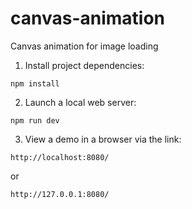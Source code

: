 # canvas-animation
Canvas animation for image loading

1) Install project dependencies:
```
npm install
```
2) Launch a local web server:
```
npm run dev
```
3) View a demo in a browser via the link:
```
http://localhost:8080/ 
```
or
```
http://127.0.0.1:8080/
```
